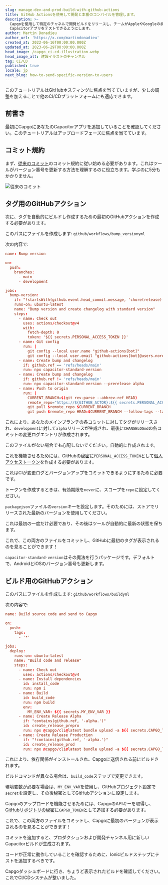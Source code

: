 ```yaml
---
slug: manage-dev-and-prod-build-with-github-actions
title: GitHub Actionsを使用して開発と本番のコンパイルを管理します。
description: >-
  Capgoを使用して特定のチャネルで開発ビルドをリリースし、チームがAppleやGoogleの承認を待つことなくIonic
  Capacitorアプリをテストできるようにします。
author: Martin Donadieu
author_url: 'https://x.com/martindonadieu'
created_at: 2022-06-16T00:00:00.000Z
updated_at: 2023-06-29T00:00:00.000Z
head_image: /capgo_ci-cd-illustration.webp
head_image_alt: 建設イラストのチャンネル
tag: CI/CD
published: true
locale: jp
next_blog: how-to-send-specific-version-to-users
---
```


このチュートリアルはGitHubホスティングに焦点を当てていますが、少しの調整を加えることで他のCI/CDプラットフォームにも適応できます。

## 前書き

最初にCapgoにあなたのCapacitorアプリを追加していることを確認してください。このチュートリアルはアップロードフェーズに焦点を当てています。

## コミット規約

まず、[従来のコミット](https://wwwconventionalcommitsorg/en/v100/)のコミット規約に従い始める必要があります。これはツールがバージョン番号を更新する方法を理解するのに役立ちます。学ぶのに5分もかかりません。

![従来のコミット](/conventional_commitswebp)

## タグ用のGitHubアクション

次に、タグを自動的にビルドし作成するための最初のGitHubアクションを作成する必要があります。

このパスにファイルを作成します: `github/workflows/bump_versionyml`

次の内容で:

```toml
name: Bump version

on:
  push:
    branches:
      - main
      - development

jobs:
  bump-version:
    if: "!startsWith(github.event.head_commit.message, 'chore(release):')"
    runs-on: ubuntu-latest
    name: "Bump version and create changelog with standard version"
    steps:
      - name: Check out
        uses: actions/checkout@v4
        with:
          fetch-depth: 0
          token: '${{ secrets.PERSONAL_ACCESS_TOKEN }}'
      - name: Git config
        run: |
          git config --local user.name "github-actions[bot]"
          git config --local user.email "github-actions[bot]@users.noreply.github.com"
      - name: Create bump and changelog
        if: github.ref == 'refs/heads/main'
        run: npx capacitor-standard-version
      - name: Create bump and changelog
        if: github.ref != 'refs/heads/main'
        run: npx capacitor-standard-version --prerelease alpha
      - name: Push to origin
        run: |
          CURRENT_BRANCH=$(git rev-parse --abbrev-ref HEAD)
          remote_repo="https://${GITHUB_ACTOR}:${{ secrets.PERSONAL_ACCESS_TOKEN }}@github.com/${GITHUB_REPOSITORY}.git"
          git pull $remote_repo $CURRENT_BRANCH
          git push $remote_repo HEAD:$CURRENT_BRANCH --follow-tags --tags

```

これにより、あなたのメインブランチの各コミットに対してタグがリリースされ、`development`に対して`alpha`リリースが生成され、最後に`CHANGELOGmd`の各コミットの変更ログエントリが作成されます。

このファイルがない場合でも心配しないでください。自動的に作成されます。

これを機能させるためには、GitHubの[秘密](https://docsgithubcom/en/actions/security-guides/encrypted-secrets "GitHub secrets")に`PERSONAL_ACCESS_TOKEN`として[個人アクセストークン](https://docsgithubcom/en/authentication/keeping-your-account-and-data-secure/creating-a-personal-access-token/)を作成する必要があります。

これはCIが変更ログとバージョンアップをコミットできるようにするために必要です。

トークンを作成するときは、有効期限を`never`に、スコープを`repo`に設定してください。

`packagejson`ファイルの`version`キーを設定します。そのためには、ストアでリリースされた最新のバージョンを使用してください。

これは最初の一度だけ必要であり、その後はツールが自動的に最新の状態を保ちます。

これで、この両方のファイルをコミットし、GitHubに最初のタグが表示されるのを見ることができます！

`capacitor-standard-version`はその魔法を行うパッケージです。デフォルトで、AndroidとiOSのバージョン番号も更新します。

## ビルド用のGitHubアクション

このパスにファイルを作成します: `github/workflows/buildyml`

次の内容で:

```toml
name: Build source code and send to Capgo

on:
  push:
    tags:
      - '*'
      
jobs:
  deploy:
    runs-on: ubuntu-latest
    name: "Build code and release"
    steps:
      - name: Check out
        uses: actions/checkout@v4
      - name: Install dependencies
        id: install_code
        run: npm i
      - name: Build
        id: build_code
        run: npm build
        env:
          MY_ENV_VAR: ${{ secrets.MY_ENV_VAR }}
      - name: Create Release Alpha
        if: "contains(github.ref, '-alpha.')"
        id: create_release_prepro
        run: npx @capgo/cli@latest bundle upload -a ${{ secrets.CAPGO_TOKEN }} -c development
      - name: Create Release Production
        if: "!contains(github.ref, '-alpha.')"
        id: create_release_prod
        run: npx @capgo/cli@latest bundle upload -a ${{ secrets.CAPGO_TOKEN }} -c production
```

これにより、依存関係がインストールされ、Capgoに送信される前にビルドされます。

ビルドコマンドが異なる場合は、`build_code`ステップで変更できます。

環境変数が必要な場合は、`MY_ENV_VAR`を使用し、GitHubプロジェクト設定で`secret`を設定し、その後秘密としてGitHubアクションに設定します。

Capgoのアップロードを機能させるためには、CapgoのAPIキーを取得し、[GitHubリポジトリの秘密](https://docsgithubcom/en/actions/security-guides/encrypted-secrets/)に`CAPGO_TOKEN`として追加する必要があります。

これで、この両方のファイルをコミットし、Capgoに最初のバージョンが表示されるのを見ることができます！

コミットを追加すると、プロダクションおよび開発チャンネル用に新しいCapacitorビルドが生成されます。

コードが正常に動作していることを確認するために、Ionicビルドステップにテストを追加するべきです。

Capgoダッシュボードに行き、ちょうど表示されたビルドを確認してください。これでCI/CDシステムが整いました。